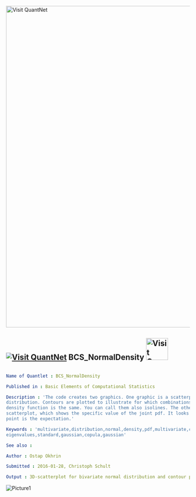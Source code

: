 
[<img src="https://github.com/QuantLet/Styleguide-and-FAQ/blob/master/pictures/banner.png" width="880" alt="Visit QuantNet">](http://quantlet.de/index.php?p=info)

## [<img src="https://github.com/QuantLet/Styleguide-and-Validation-procedure/blob/master/pictures/qloqo.png" alt="Visit QuantNet">](http://quantlet.de/) **BCS_NormalDensity** [<img src="https://github.com/QuantLet/Styleguide-and-Validation-procedure/blob/master/pictures/QN2.png" width="60" alt="Visit QuantNet 2.0">](http://quantlet.de/d3/ia)

```yaml

Name of Quantlet : BCS_NormalDensity

Published in : Basic Elements of Computational Statistics

Description : 'The code creates two graphics. One graphic is a scatterplot of the bivariate normal
distribution. Contours are plotted to illustrate for which combinations of the two variables the
density function is the same. You can call them also isolines. The other plot is a 3 dimensional
scatterplot, which shows the specific value of the joint pdf. It looks like a mountain. The highest
point is the expectation.'

Keywords : 'multivariate,distribution,normal,density,pdf,multivariate,contour,
eigenvalues,standard,gaussian,copula,gaussian'

See also :

Author : Ostap Okhrin

Submitted : 2016-01-28, Christoph Schult

Output : 3D-scatterplot for bivariate normal distribution and contour plot.

```

![Picture1](BCS_BinormalDensity.png)


```r

```
